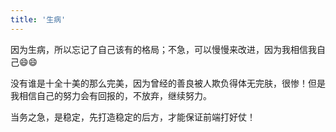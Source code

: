 ```yaml
---
title: '生病'
---
```

因为生病，所以忘记了自己该有的格局；不急，可以慢慢来改进，因为我相信我自己😄😄  

没有谁是十全十美的那么完美，因为曾经的善良被人欺负得体无完肤，很惨！但是我相信自己的努力会有回报的，不放弃，继续努力。  

当务之急，是稳定，先打造稳定的后方，才能保证前端打好仗！